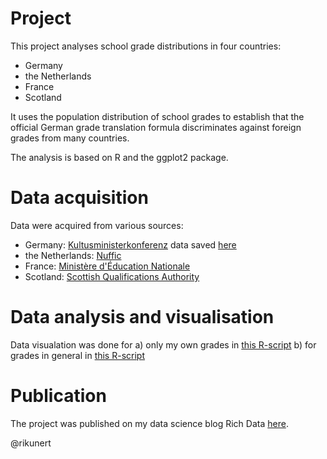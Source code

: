 # Project
This project analyses school grade distributions in four countries:
- Germany
- the Netherlands
- France
- Scotland

It uses the population distribution of school grades to establish that the official German grade translation formula discriminates against foreign grades from many countries.

The analysis is based on R and the ggplot2 package.

# Data acquisition
Data were acquired from various sources:
- Germany: [Kultusministerkonferenz](https://www.kmk.org/fileadmin/Dateien/pdf/Statistik/Aus_Abiturnoten_2015.xls) data saved [here](https://github.com/rikunert/german_grade_discrimination/blob/master/Aus_Abiturnoten_2015.csv)
- the Netherlands: [Nuffic](https://www.nuffic.nl/publicaties/vind-een-publicatie/cijfervergelijking-examencijfers.pdf)
- France: [Ministère d'Éducation Nationale](http://cache.media.education.gouv.fr/file/2017/09/9/NI-EN-05-2017-donnees_730099.xlsx)
- Scotland: [Scottish Qualifications Authority](http://www.sqa.org.uk/sqa/files_ccc/ASR2016_AdvancedHigher.xls)

# Data analysis and visualisation
Data visualation was done for 
a) only my own grades in [this R-script](https://github.com/rikunert/german_grade_discrimination/blob/master/own_grades_vis.R)
b) for grades in general in [this R-script](https://github.com/rikunert/german_grade_discrimination/blob/master/grade_discrimination_vis.R)

# Publication
The project was published on my data science blog Rich Data [here](http://rikunert.com/grade_discrimination).

@rikunert
